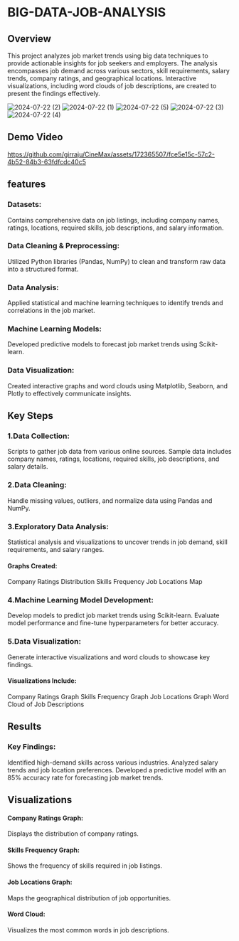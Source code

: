 # BIG-DATA-JOB-ANALYSIS
## Overview
This project analyzes job market trends using big data techniques to provide actionable insights for job seekers and employers. The analysis encompasses job demand across various sectors, skill requirements, salary trends, company ratings, and geographical locations. Interactive visualizations, including word clouds of job descriptions, are created to present the findings effectively.

![2024-07-22 (2)](https://github.com/user-attachments/assets/cc8140f8-4f1d-46b4-aabf-04015d1ddc7c)
![2024-07-22 (1)](https://github.com/user-attachments/assets/3b99b040-98d8-4e8f-a07a-d94562fc4c12)
![2024-07-22 (5)](https://github.com/user-attachments/assets/c6f3b687-3725-4b64-9842-3d40faf955d2)
![2024-07-22 (3)](https://github.com/user-attachments/assets/bc669b8e-11bd-4864-b974-cc06ea35fcb1)
![2024-07-22 (4)](https://github.com/user-attachments/assets/e56ea22d-6fa6-4723-a526-441a4c06896a)

## Demo Video

https://github.com/girraju/CineMax/assets/172365507/fce5e15c-57c2-4b52-84b3-63fdfcdc40c5

## features

### Datasets:

Contains comprehensive data on job listings, including company names, ratings, locations, required skills, job descriptions, and salary information.

### Data Cleaning & Preprocessing: 

Utilized Python libraries (Pandas, NumPy) to clean and transform raw data into a structured format.

### Data Analysis:
Applied statistical and machine learning techniques to identify trends and correlations in the job market.

### Machine Learning Models:
Developed predictive models to forecast job market trends using Scikit-learn.

### Data Visualization:
Created interactive graphs and word clouds using Matplotlib, Seaborn, and Plotly to effectively communicate insights.

## Key Steps

### 1.Data Collection:

Scripts to gather job data from various online sources.
Sample data includes company names, ratings, locations, required skills, job descriptions, and salary details.


### 2.Data Cleaning:

Handle missing values, outliers, and normalize data using Pandas and NumPy.


### 3.Exploratory Data Analysis:
Statistical analysis and visualizations to uncover trends in job demand, skill requirements, and salary ranges.
#### Graphs Created:
Company Ratings Distribution
Skills Frequency
Job Locations Map

### 4.Machine Learning Model Development:
Develop models to predict job market trends using Scikit-learn.
Evaluate model performance and fine-tune hyperparameters for better accuracy.


### 5.Data Visualization:
Generate interactive visualizations and word clouds to showcase key findings.
#### Visualizations Include:
Company Ratings Graph
Skills Frequency Graph
Job Locations Graph
Word Cloud of Job Descriptions

## Results
### Key Findings:
Identified high-demand skills across various industries.
Analyzed salary trends and job location preferences.
Developed a predictive model with an 85% accuracy rate for forecasting job market trends.

## Visualizations

#### Company Ratings Graph:
Displays the distribution of company ratings.
#### Skills Frequency Graph: 
Shows the frequency of skills required in job listings.
#### Job Locations Graph: 
Maps the geographical distribution of job opportunities.
#### Word Cloud: 
Visualizes the most common words in job descriptions.

